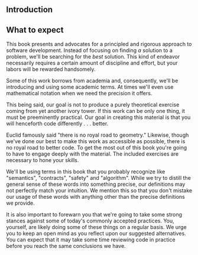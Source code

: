 ---
---

## Introduction

## What to expect

This book presents and advocates for a principled and rigorous approach to
software development. Instead of focusing on finding *a* solution to a problem,
we'll be searching for the *best* solution. This kind of endeavor necessarily
requires a certain amount of discipline and effort, but your labors will be
rewarded handsomely.

Some of this work borrows from academia and, consequently, we'll be introducing
and using some academic terms. At times we'll even use mathematical notation
when we need the precision it offers.

This being said, our goal is not to produce a purely theoretical exercise coming
from yet another ivory tower. If this work can be only one thing, it must be
preeminently practical. Our goal in creating this material is that you will
henceforth code differently . . . better.

Euclid famously said "there is no royal road to geometry." Likewise,
though we've done our best to make this work as accessible as possible, there is no royal road to better code. To get the most out of this book you're going to have to engage deeply with the
material. The included exercises are necessary to hone your skills.

We'll be using terms in this book that you probably recognize like "semantics",
"contracts", "safety" and "algorithm". While we try to distill the general sense
of these words into something precise, our definitions may not perfectly match
your intuition. We mention this so that you don't mistake our usage of these
words with anything other than the precise definitions we provide.

It is also important to forewarn you that we're going to take some strong
stances against some of today's commonly accepted practices. You, yourself, are
likely doing some of these things on a regular basis. We urge you to keep an
open mind as you reflect upon our suggested alternatives. You can expect that it
may take some time reviewing code in practice before you reach the same
conclusions we have.
